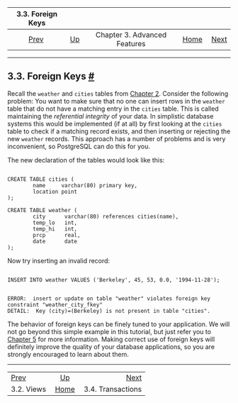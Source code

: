 <!--?xml version="1.0" encoding="UTF-8" standalone="no"?-->

|             3.3. Foreign Keys             |                                                             |                              |                                                       |                                                         |
| :---------------------------------------: | :---------------------------------------------------------- | :--------------------------: | ----------------------------------------------------: | ------------------------------------------------------: |
| [Prev](tutorial-views.html "3.2. Views")  | [Up](tutorial-advanced.html "Chapter 3. Advanced Features") | Chapter 3. Advanced Features | [Home](index.html "PostgreSQL 17devel Documentation") |  [Next](tutorial-transactions.html "3.4. Transactions") |

***

## 3.3. Foreign Keys [#](#TUTORIAL-FK)



Recall the `weather` and `cities` tables from [Chapter 2](tutorial-sql.html "Chapter 2. The SQL Language"). Consider the following problem: You want to make sure that no one can insert rows in the `weather` table that do not have a matching entry in the `cities` table. This is called maintaining the *referential integrity* of your data. In simplistic database systems this would be implemented (if at all) by first looking at the `cities` table to check if a matching record exists, and then inserting or rejecting the new `weather` records. This approach has a number of problems and is very inconvenient, so PostgreSQL can do this for you.

The new declaration of the tables would look like this:

```

CREATE TABLE cities (
        name     varchar(80) primary key,
        location point
);

CREATE TABLE weather (
        city      varchar(80) references cities(name),
        temp_lo   int,
        temp_hi   int,
        prcp      real,
        date      date
);
```

Now try inserting an invalid record:

```

INSERT INTO weather VALUES ('Berkeley', 45, 53, 0.0, '1994-11-28');
```

```

ERROR:  insert or update on table "weather" violates foreign key constraint "weather_city_fkey"
DETAIL:  Key (city)=(Berkeley) is not present in table "cities".
```

The behavior of foreign keys can be finely tuned to your application. We will not go beyond this simple example in this tutorial, but just refer you to [Chapter 5](ddl.html "Chapter 5. Data Definition") for more information. Making correct use of foreign keys will definitely improve the quality of your database applications, so you are strongly encouraged to learn about them.

***

|                                           |                                                             |                                                         |
| :---------------------------------------- | :---------------------------------------------------------: | ------------------------------------------------------: |
| [Prev](tutorial-views.html "3.2. Views")  | [Up](tutorial-advanced.html "Chapter 3. Advanced Features") |  [Next](tutorial-transactions.html "3.4. Transactions") |
| 3.2. Views                                |    [Home](index.html "PostgreSQL 17devel Documentation")    |                                       3.4. Transactions |
